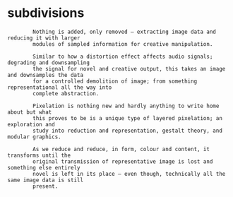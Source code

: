 # subdivisions
            
            
            Nothing is added, only removed – extracting image data and reducing it with larger
            modules of sampled information for creative manipulation.

            Similar to how a distortion effect affects audio signals; degrading and downsampling 
            the signal for novel and creative output, this takes an image and downsamples the data 
            for a controlled demolition of image; from something representational all the way into 
            complete abstraction.

            Pixelation is nothing new and hardly anything to write home about but what 
            this proves to be is a unique type of layered pixelation; an exploration and 
            study into reduction and representation, gestalt theory, and modular graphics.

            As we reduce and reduce, in form, colour and content, it transforms until the 
            original transmission of representative image is lost and something else entirely 
            novel is left in its place – even though, technically all the same image data is still 
            present.
